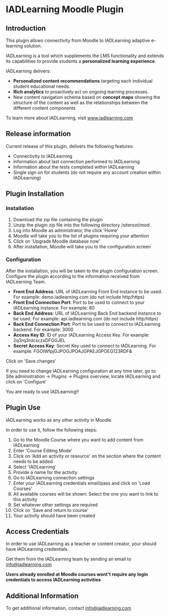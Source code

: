 # IADLearning Moodle Plugin


## Introduction

This plugin allows connectivity from Moodle to IADLearning adaptive e-learning solution.

IADLearning is a tool which supplements the LMS functionality and extends its capabilities to provide students a **personalized learning experience**.

IADLearning delivers:

- **Personalized content recommendations** targeting each individual student educational needs.
- **Rich analytics** to proactively act on ongoing learning processes.
- New content navigation schema based on **concept maps** showing the structure of the content as well as the relationships between the different content components

To learn more about IADLearning, visit www.iadlearning.com

## Release information

Current release of this plugin, delivers the following features:

- Connectivity to IADLearning
- Information about last connection performed to IADLearning
- Information about the tests completed within IADLearning
- Single sign on for students (do not require any account creation within IADLearning)

## Plugin Installation


### Installation

1. Download the zip file containing the plugin
2. Unzip the plugin zip file into the following directory /siteroot/mod
3. Log into Moodle as administrator, the click 'Home'
4. Moodle will take you to the list of plugins requiring your attention
5. Click on 'Upgrade Moodle database now'
6. After installation, Moodle will take you to the configuration screen


### Configuration

After the installation, you will be taken to the plugin configuration screen. Configure the plugin according to the information received from IADLearning Team.

 - **Front End Address**: URL of IADLearning Front End instance to be used. For example: demo.iadlearning.com (do not include http/https)
 - **Front End Connection Port**: Port to be used to connect to your IADLearning instance.  For example: 80
 - **Back End Address**: URL of IADLearning Back End backend instance to be used. For example: api.iadlearning.com (do not include http/https)
 - **Back End Connection Port**:  Port to be used to connect to IADLearning backend.  For example: 3000
 - **Access Key ID**: ID of your IADLearning Access Key. For example: 2q3rq3rdcsczxDFGGJEL
 - **Secret Access Key**: Secret Key used to connect to IADLearning. For example: FGOIWfpjGJPOGJPOAJGPAEJGPOEG123RDF&

 Click on 'Save changes'

If you need to change IADLearning configuration at any time later, go to: Site administration -> Plugins -> Plugins overview, locate IADLearning and click on 'Configure'

You are ready to use IADLearning!!


## Plugin Use

IADLearning works as any other activity in Moodle.

In order to use it, follow the following steps:

1. Go to the Moodle Course where you want to add content from IADLearning
2. Enter 'Course Editing Mode'
3. Click on 'Add an activity or resource' on the section where the content needs to be added
4. Select 'IADLearning'
5. Provide a name for the activity
6. Go to IADLearning connection settings
7. Enter your IADLearning credentials email/pass and click on 'Load Courses'
8. All available courses will be shown: Select the one you want to link to this activity
9. Set whatever other settings are required
10. Click on 'Save and return to course'
11. Your activity should have been created


## Access Credentials

In order to use IADLearning as a teacher or content creator, your should have IADLearning credentials. 

Get them from the IADLearning team by sending an email to info@iadlearning.com


**Users already enrolled at Moodle courses wont't require any login credentials to access IADLearning activities**


## Additional Information

To get additional information, contact info@iadlearning.com




